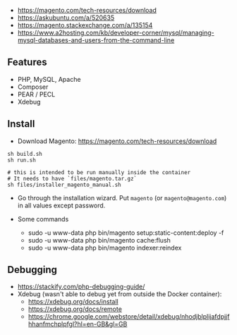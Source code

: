 - https://magento.com/tech-resources/download
- https://askubuntu.com/a/520635
- https://magento.stackexchange.com/a/135154
- https://www.a2hosting.com/kb/developer-corner/mysql/managing-mysql-databases-and-users-from-the-command-line

## Features

- PHP, MySQL, Apache
- Composer
- PEAR / PECL
- Xdebug

## Install

- Download Magento: https://magento.com/tech-resources/download

```
sh build.sh
sh run.sh

# this is intended to be run manually inside the container
# It needs to have `files/magento.tar.gz`
sh files/installer_magento_manual.sh
```

- Go through the installation wizard. Put `magento` (or `magento@magento.com`) in all values except password.

- Some commands
    - sudo -u www-data php bin/magento setup:static-content:deploy -f
    - sudo -u www-data php bin/magento cache:flush
    - sudo -u www-data php bin/magento indexer:reindex

## Debugging

- https://stackify.com/php-debugging-guide/
- Xdebug (wasn't able to debug yet from outside the Docker container):
    - https://xdebug.org/docs/install
    - https://xdebug.org/docs/remote
    - https://chrome.google.com/webstore/detail/xdebug/nhodjblplijafdpjjfhhanfmchplpfgl?hl=en-GB&gl=GB
